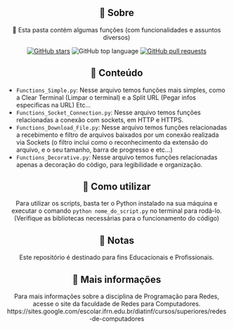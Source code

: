 <h2 align="center">📌 Sobre</h2>

<p align="center">
    🚀 Esta pasta contém algumas funções (com funcionalidades e assuntos diversos)
</p>

<p align="center">
    <a href="https://github.com/kakanetwork/Projetos.py/stargazers"><img alt="GitHub stars" 
    src="https://img.shields.io/github/stars/kakanetwork/Projetos.py?color=4d080e&style=flat-square"></a>
    <img alt="GitHub top language" src="https://img.shields.io/github/languages/top/kakanetwork/Projetos.py?color=4d080e&style=flat-square">
    <a href="https://github.com/kakanetwork/Projetos.py/pulls"><img alt="GitHub pull requests" 
    src="https://img.shields.io/github/issues-pr/kakanetwork/Projetos.py?color=4d080e&style=flat-square"></a>

</p>

<h2 align="center">📂 Conteúdo</h2>

<ul>
  <li><code>Functions_Simple.py</code>: Nesse arquivo temos funções mais simples, como a Clear Terminal (Limpar o terminal) e a Split URL (Pegar infos especificas na URL) Etc...
  <li><code>Functions_Socket_Connection.py</code>: Nesse arquivo temos funções relacionadas a conexão com sockets, em HTTP e HTTPS.
  <li><code>Functions_Download_File.py</code>: Nesse arquivo temos funções relacionadas a recebimento e filtro de arquivos baixados por um conexão realizada via Sockets (o filtro inclui como o reconhecimento da extensão do arquivo, e o seu tamanho, barra de progresso e etc...)
  <li><code>Functions_Decorative.py</code>: Nesse arquivo temos funções relacionadas apenas a decoração do código, para legibilidade e organização.
</ul>

<h2 align="center">🚀 Como utilizar</h2>

<p align="center">
    Para utilizar os scripts, basta ter o Python instalado na sua máquina e executar o comando <code>python nome_do_script.py</code> no terminal para rodá-lo.
    (Verifique as bibliotecas necessárias para o funcionamento do código)
</p>

<h2 align="center">📝 Notas</h2>

<p align="center">
    Este repositório é destinado para fins Educacionais e Profissionais.
</p>

<h2 align="center">👀 Mais informações</h2>

<p align="center">
    Para mais informações sobre a disciplina de Programação para Redes, acesse o site da faculdade de Redes para Computadores.
    https://sites.google.com/escolar.ifrn.edu.br/diatinf/cursos/superiores/redes-de-computadores
</p>

<p align="center">
  <a href="https://github.com/kakanetwork/Projetos.py/stargazers"><img alt="GitHub stars" 
  src="https://img.shields.io/github/st
